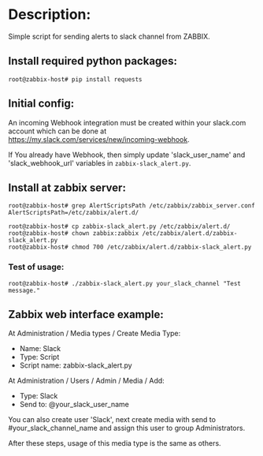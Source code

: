 # Description:

Simple script for sending alerts to slack channel from ZABBIX.

## Install required python packages:

```shell
root@zabbix-host# pip install requests
```

## Initial config:

An incoming Webhook integration must be created within your slack.com account which can be done at https://my.slack.com/services/new/incoming-webhook.

If You already have Webhook, then simply update 'slack_user_name' and 'slack_webhook_url' variables in `zabbix-slack_alert.py`.

## Install at zabbix server:

```shell
root@zabbix-host# grep AlertScriptsPath /etc/zabbix/zabbix_server.conf
AlertScriptsPath=/etc/zabbix/alert.d/

root@zabbix-host# cp zabbix-slack_alert.py /etc/zabbix/alert.d/
root@zabbix-host# chown zabbix:zabbix /etc/zabbix/alert.d/zabbix-slack_alert.py
root@zabbix-host# chmod 700 /etc/zabbix/alert.d/zabbix-slack_alert.py
```

### Test of usage:

```shell
root@zabbix-host# ./zabbix-slack_alert.py your_slack_channel "Test message."
```

## Zabbix web interface example:

At Administration / Media types / Create Media Type:
- Name: Slack
- Type: Script
- Script name: zabbix-slack_alert.py

At Administration / Users / Admin / Media / Add:
- Type: Slack
- Send to: @your_slack_user_name

You can also create user 'Slack', next create media with send to #your_slack_channel_name and assign this user to group Administrators.

After these steps, usage of this media type is the same as others.
